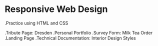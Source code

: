 # Responsive Web Design

.Practice using HTML and CSS

.Tribute Page: Dresden
.Personal Portfolio
.Survey Form: Milk Tea Order
.Landing Page
.Technical Documentation: Interior Design Styles